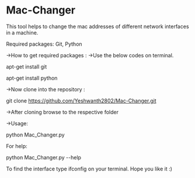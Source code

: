 # Mac-Changer
This tool helps to change the mac addresses of different network interfaces in a machine.

Required packages: Git, Python

->How to get required packages :
->Use the below codes on terminal.

apt-get install git

apt-get install python

->Now clone into the repository :

git clone https://github.com/Yeshwanth2802/Mac-Changer.git

->After cloning browse to the respective folder

->Usage: 

python Mac_Changer.py

For help: 

python Mac_Changer.py --help


To find the interface type ifconfig on your terminal.
Hope you like it     :)

